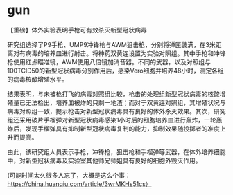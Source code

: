 # gun
【重磅】体外实验表明手枪可有效杀灭新型冠状病毒

研究组选择了P9手枪、UMP9冲锋枪与AWM狙击枪，分别将弹匣装满，在3米距离对有病毒的培养皿进行射击。将神药双黄连设置为实验对照组。其中手枪和冲锋枪使用红点瞄准镜，AWM使用八倍镜加消音器。不同的武器，以及对照组与100TCID50的新型冠状病毒分别作用后，感染Vero细胞并培养48小时，测定各组的病毒核酸增殖水平。

结果表明，与未被枪打飞的病毒对照组比较，枪击的处理组新型冠状病毒的核酸增殖量已无法检出，培养皿被炸的只剩一地渣；而对于双黄连对照组，其增殖状况与病毒对照组一致，提示枪击对新型冠状病毒具有良好的体外杀灭效果。其次，研究组还采用破片手榴弹对新型冠状病毒感染1小时后的细胞培养皿进行轰炸，一轮轰炸后，发现手榴弹具有抑制新型冠状病毒复制的能力，抑制效果随投掷者的准度上升而提高。

由此，该研究组人员表示手枪，冲锋枪，狙击枪和手榴弹等武器，在体外培养细胞中，对新型冠状病毒及实验室其他师兄师姐具有良好的细胞外毁灭作用。

(可能时间太久很多人忘了，大概是这么个事：https://china.huanqiu.com/article/3wrMKHs51cs）
